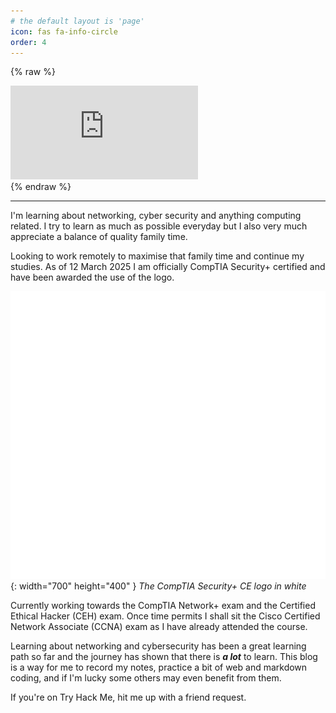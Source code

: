 ```yaml
---
# the default layout is 'page'
icon: fas fa-info-circle
order: 4
---
```


{% raw %}

<div class="badge-wrapper">
  <iframe
    src="https://tryhackme.com/api/v2/badges/public-profile?userPublicId=2634564"
    frameborder="0"
    scrolling="no"
    title="TryHackMe Badge"
  ></iframe>
  <br />
</div>
{% endraw %}

---

I'm learning about networking, cyber security and anything computing related. I
try to learn as much as possible everyday but I also very much appreciate a
balance of quality family time.

Looking to work remotely to maximise that family time and continue my studies.
As of 12 March 2025 I am officially CompTIA Security+ certified and have been
awarded the use of the logo.

![CompTIA Security Plus CE logo - white](../assets/img/SecurityPlus_Logo_Certified_CE_White.png){: width="700" height="400" }
_The CompTIA Security+ CE logo in white_

Currently working towards the CompTIA Network+ exam and the Certified Ethical
Hacker (CEH) exam. Once time permits I shall sit the Cisco Certified Network
Associate (CCNA) exam as I have already attended the course.

Learning about networking and cybersecurity has been a great learning path so
far and the journey has shown that there is **_a lot_** to learn. This blog is a
way for me to record my notes, practice a bit of web and markdown coding, and if
I'm lucky some others may even benefit from them.

If you're on Try Hack Me, hit me up with a friend request.

<!-- > Add Markdown syntax content to file `_tabs/about.md`{: .filepath } and it will show up on this page. -->
<!-- {: .prompt-tip } -->

